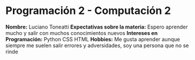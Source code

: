 # Programación 2 - Computación 2
**Nombre:** Luciano Toneatti
**Expectativas sobre la materia:**  Espero aprender mucho y salir con muchos conocimientos nuevos
**Intereses en Programación:** Python CSS HTML 
**Hobbies:** Me gusta aprender aunque siempre me suelen salir errores y adversidades, soy una persona que no se rinde


